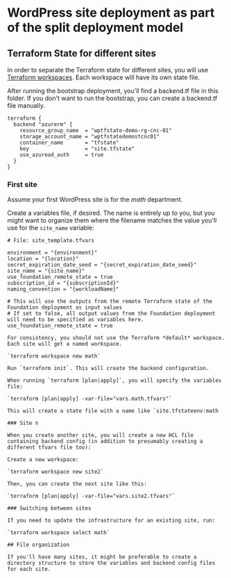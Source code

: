 # WordPress site deployment as part of the split deployment model

## Terraform State for different sites

In order to separate the Terraform state for different sites, you will use [Terraform workspaces](https://developer.hashicorp.com/terraform/cli/workspaces). Each workspace will have its own state file.

After running the bootstrap deployment, you'll find a backend.tf file in this folder. If you don't want to run the bootstrap, you can create a backend.tf file manually.

```hcl
terraform {
  backend "azurerm" {
    resource_group_name  = "wptfstate-demo-rg-cnc-01"
    storage_account_name = "wptfstatedemostcnc01"
    container_name       = "tfstate"
    key                  = "site.tfstate"
    use_azuread_auth     = true
  }
}
```

### First site

Assume your first WordPress site is for the *math* department.

Create a variables file, if desired. The name is entirely up to you, but you might want to organize them where the filename matches the value you'll use for the `site_name` variable:

```hcl
# File: site_template.tfvars

environment = "{environment}"
location = "{location}"
secret_expiration_date_seed = "{secret_expiration_date_seed}"
site_name = "{site_name}"
use_foundation_remote_state = true
subscription_id = "{subscriptionId}"
naming_convention = "{workloadName}"

# This will use the outputs from the remote Terraform state of the Foundation deployment as input values
# If set to false, all output values from the Foundation deployment will need to be specified as variables here.
use_foundation_remote_state = true

For consistency, you should not use the Terraform *default* workspace. Each site will get a named workspace.

`terraform workspace new math`

Run `terraform init`. This will create the backend configuration.

When running `terraform [plan|apply]`, you will specify the variables file:

`terraform [plan|apply] -var-file="vars.math.tfvars"`

This will create a state file with a name like `site.tfstateenv:math

### Site n

When you create another site, you will create a new HCL file containing backend config (in addition to presumably creating a different tfvars file too):

Create a new workspace:

`terraform workspace new site2`

Then, you can create the next site like this:

`terraform [plan|apply] -var-file="vars.site2.tfvars"`

### Switching between sites

If you need to update the infrastructure for an existing site, run:

`terraform workspace select math`

## File organization

If you'll have many sites, it might be preferable to create a directory structure to store the variables and backend config files for each site.
